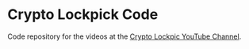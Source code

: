 # Crypto Lockpick Code
Code repository for the videos at the [Crypto Lockpic YouTube Channel](https://www.youtube.com/@cryptolockpick).
